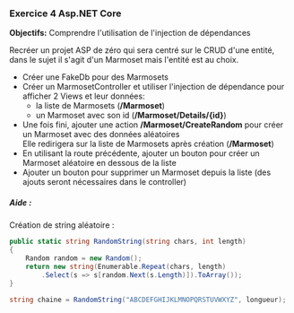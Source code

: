 ### Exercice 4 Asp.NET Core
**Objectifs:** Comprendre l'utilisation de l'injection de dépendances

Recréer un projet ASP de zéro qui sera centré sur le CRUD d'une entité, dans le sujet il s'agit d'un Marmoset mais l'entité est au choix.

- Créer une FakeDb pour des Marmosets
- Créer un MarmosetController et utiliser l'injection de dépendance pour afficher 2 Views et leur données:
    - la liste de Marmosets (**/Marmoset**)
    - un Marmoset avec son id (**/Marmoset/Details/{id}**)
- Une fois fini, ajouter une action **/Marmoset/CreateRandom** pour créer un Marmoset avec des données aléatoires  
  Elle redirigera sur la liste de Marmosets après création (**/Marmoset**)
- En utilisant la route précédente, ajouter un bouton pour créer un Marmoset aléatoire en dessous de la liste
- Ajouter un bouton pour supprimer un Marmoset depuis la liste (des ajouts seront nécessaires dans le controller)

##### Aide :
Création de string aléatoire :
```cs
public static string RandomString(string chars, int length)
{
    Random random = new Random();
    return new string(Enumerable.Repeat(chars, length)
        .Select(s => s[random.Next(s.Length)]).ToArray());
}

string chaine = RandomString("ABCDEFGHIJKLMNOPQRSTUVWXYZ", longueur);
```

